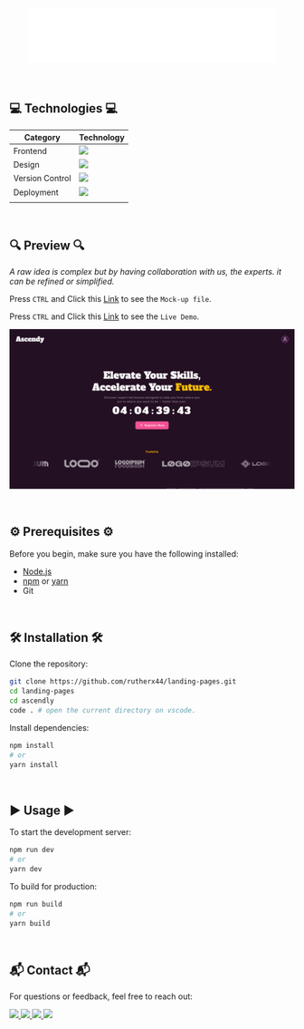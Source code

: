 <h3 align="center">
  
  ![Project Screenshot](src/assets/logo.png)
</h3>

<br/>

## 💻 Technologies 💻

| Category        | Technology                                                                                                      |
| --------------- | --------------------------------------------------------------------------------------------------------------- |
| Frontend        | <img src="https://go-skill-icons.vercel.app/api/icons?i=html,css,javascript,react,vite,tailwind&titles=true" /> |
| Design          | <img src="https://go-skill-icons.vercel.app/api/icons?i=figma,ps&titles=true" />                                |
| Version Control | <img src="https://go-skill-icons.vercel.app/api/icons?i=git&titles=true" />                                     |
| Deployment      | <img src="https://go-skill-icons.vercel.app/api/icons?i=vercel&titles=true" />                                  |
|                 |                                                                                                                 |

<br/>

## 🔍 Preview 🔍

<i>A raw idea is complex but by having collaboration with us, the experts. it can be refined or simplified.</i>

Press `CTRL` and Click this [Link](https://www.figma.com/design/WxMycqKsbVtKD4s6jUnV4J/Ascendly-Landing-Page?node-id=6-55&t=0BWI6NMjls8Tvucx-1) to see the `Mock-up file`.

Press `CTRL` and Click this [Link](https://ascendly-landing-page.vercel.app/) to see the `Live Demo`.

![Project Screenshot](public/preview.png)

<br/>

## ⚙️ Prerequisites ⚙️

Before you begin, make sure you have the following installed:

- [Node.js](https://nodejs.org/)
- [npm](https://www.npmjs.com/) or [yarn](https://yarnpkg.com/)
- Git

<br/>

## 🛠️ Installation 🛠️

Clone the repository:

```bash
git clone https://github.com/rutherx44/landing-pages.git
cd landing-pages
cd ascendly
code . # open the current directory on vscode.
```

Install dependencies:

```bash
npm install
# or
yarn install
```

<br/>

## ▶️ Usage ▶️

To start the development server:

```bash
npm run dev
# or
yarn dev
```

To build for production:

```bash
npm run build
# or
yarn build
```

<br/>

## 📬 Contact 📬

For questions or feedback, feel free to reach out:

<div>
  <a href="https://linkedin.com/in/ruther-dio" target="_blank">
    <img src="https://img.shields.io/badge/LinkedIn-0A66C2?style=for-the-badge&logo=linkedin&logoColor=white" target="_blank" />
  </a>
  <a href="mailto:ruther.diox04@gmail.com">
    <img src="https://img.shields.io/badge/Gmail-B71C1C?style=for-the-badge&logo=gmail&logoColor=white" target="_blank" />
  </a>
  <a href="https://dribbble.com/rthrx44" target="_blank">
    <img src="https://img.shields.io/badge/Dribbble-EA4C89?style=for-the-badge&logo=dribbble&logoColor=white" target="_blank" />
  </a>
  <a href="https://www.behance.net/rutherdio" target="_blank">
    <img src="https://img.shields.io/badge/-Behance-0054F7?style=for-the-badge&logo=behance&logoColor=white" target="_blank" />
  </a>
<!--   <a href="https://ruther-portfolio.vercel.app/" target="_blank">
    <img src="https://img.shields.io/badge/Portfolio-84CC16?style=for-the-badge&logo=producthunt&logoColor=white" target="_blank" />
  </a> -->
</div>
